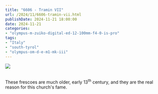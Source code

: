 ```yaml
---
title: "6606 - Tramin VII"
url: /2024/11/6606-tramin-vii.html
publishDate: 2024-11-21 18:00:00
date: 2024-11-21
categories:
- "olympus-m-zuiko-digital-ed-12-100mm-f4-0-is-pro"
tags:
- "Italy"
- "south-tyrol"
- "olympus-om-d-e-m1-mk-iii"
---
```

<div class="container">
<div class="center"><a target="_blank" href="https://d25zfm9zpd7gm5.cloudfront.net/1200x1200/2020/20200907_164031_lr.jpg"><img class="webfeedsFeaturedVisual" src="https://d25zfm9zpd7gm5.cloudfront.net/0600x0600/2020/20200907_164031_lr.jpg" /></a></div>
</div>
<br />

These frescoes are much older, early 13<sup>th</sup>
century, and they are the real reason for this church's
fame.
